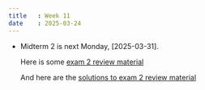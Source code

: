 ```yaml
---
title   : Week 11
date    : 2025-03-24
---
```


- Midterm 2 is next Monday, [2025-03-31]. 

  Here is some [exam 2 review material](/course-content/exam2-review.pdf)
  
  And here are the [solutions to exam 2 review material](/course-content/exam2-review-solutions.pdf)
